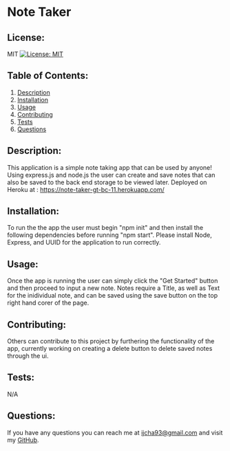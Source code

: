 # Note Taker
  ## License:
  MIT [![License: MIT](https://img.shields.io/badge/License-MIT-yellow.svg)](https://opensource.org/licenses/MIT)  
  ## Table of Contents:
  1. [Description](#description)
  2. [Installation](#installation)
  3. [Usage](#usage)
  4. [Contributing](#contributing)
  5. [Tests](#tests)
  6. [Questions](#questions)  
  ## Description:
  This application is a simple note taking app that can be used by anyone! Using express.js and node.js the user can create and save notes that can also be saved to the back end storage to be viewed later.
  Deployed on Heroku at : https://note-taker-gt-bc-11.herokuapp.com/
  &nbsp;  
  ## Installation:
  To run the the app the user must begin "npm init" and then install the following dependencies before running "npm start". Please install Node, Express, and UUID for the application to run correctly.
  &nbsp;  
  ## Usage:
  Once the app is running the user can simply click the "Get Started" button and then proceed to input a new note. Notes require a Title, as well as Text for the inidividual note, and can be saved using the save button on the top right hand corer of the page.
  &nbsp;  
  ## Contributing:
  Others can contribute to this project by furthering the functionality of the app, currently working on creating a delete button to delete saved notes through the ui. 
  &nbsp;  
  ## Tests:
  N/A
  &nbsp;  
   ## Questions:
  If you have any questions you can reach me at ijcha93@gmail.com and visit my [GitHub](https://www.github.com/chazillaa).
  